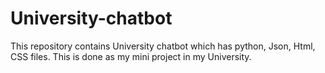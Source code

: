 # University-chatbot
This repository contains University chatbot which has python, Json, Html, CSS files. This is done as my mini project in my University.
